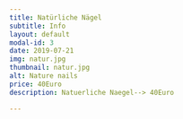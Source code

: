 ```yaml
---
title: Natürliche Nägel
subtitle: Info
layout: default
modal-id: 3
date: 2019-07-21
img: natur.jpg
thumbnail: natur.jpg
alt: Nature nails
price: 40Euro
description: Natuerliche Naegel--> 40Euro

---
```

